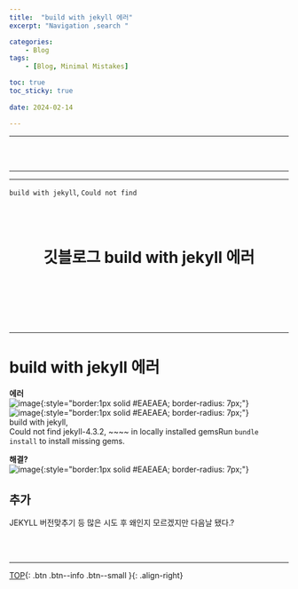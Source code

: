 ```yaml
---
title:  "build with jekyll 에러"
excerpt: "Navigation ,search "

categories:
    - Blog
tags:
    - [Blog, Minimal Mistakes]

toc: true
toc_sticky: true
 
date: 2024-02-14

---
```

- - -
<br><br>

---
- - -

`build with jekyll`, `Could not find`

<BR><BR>

<center><H1>  깃블로그 build with jekyll 에러 </H1></center>

<br><br><br><br><br>
- - - 

# build with jekyll 에러 

**에러**  
![image](https://github.com/levell1/levell1.github.io/assets/96651722/38bc8879-73d3-4018-b93d-73f77ec183de){:style="border:1px solid #EAEAEA; border-radius: 7px;"}  
![image](https://github.com/levell1/levell1.github.io/assets/96651722/6e990fe1-cd42-4cc5-90e3-689befe7c149){:style="border:1px solid #EAEAEA; border-radius: 7px;"}  
build with jekyll,  
Could not find jekyll-4.3.2, ~~~~ in locally installed gemsRun `bundle install` to install missing gems.  


**해결?**  
![image](https://github.com/levell1/levell1.github.io/assets/96651722/d097b974-2c4b-4de9-9a66-b567301b9439){:style="border:1px solid #EAEAEA; border-radius: 7px;"}  

## 추가 
JEKYLL 버전맞추기 등 많은 시도 후 왜인지 모르겠지만 다음날 됐다.?  

<br><br>
- - -

[TOP](#){: .btn .btn--info .btn--small }{: .align-right}

